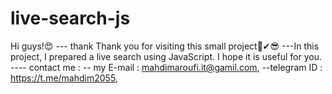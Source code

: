 # live-search-js
Hi guys!😍
--- thank Thank you for visiting this small project🌹✔😎
---In this project, I prepared a live search using JavaScript. I hope it is useful for you.
---- contact me :
              -- my E-mail : mahdimaroufi.it@gamil.com,
              --telegram ID : https://t.me/mahdim2055,
              
